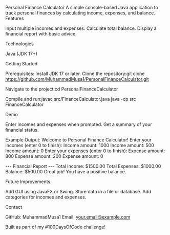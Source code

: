 Personal Finance Calculator
A simple console-based Java application to track personal finances by calculating income, expenses, and balance.
 Features

Input multiple incomes and expenses.
Calculate total balance.
Display a financial report with basic advice.

 Technologies

Java (JDK 17+)

 Getting Started

Prerequisites: Install JDK 17 or later.
Clone the repository:git clone https://github.com/MuhammadMusa1/PersonalFinanceCalculator.git


Navigate to the project:cd PersonalFinanceCalculator


Compile and run:javac src/FinanceCalculator.java
java -cp src FinanceCalculator



 Demo

Enter incomes and expenses when prompted.
Get a summary of your financial status.

Example Output:
Welcome to Personal Finance Calculator!
Enter your incomes (enter 0 to finish):
Income amount: 1000
Income amount: 500
Income amount: 0
Enter your expenses (enter 0 to finish):
Expense amount: 800
Expense amount: 200
Expense amount: 0

--- Financial Report ---
Total Income: $1500.00
Total Expenses: $1000.00
Balance: $500.00
Great job! You have a positive balance.

Future Improvements

Add GUI using JavaFX or Swing.
Store data in a file or database.
Add categories for incomes and expenses.

 Contact

GitHub: MuhammadMusa1
Email: your.email@example.com

Built as part of my #100DaysOfCode challenge!